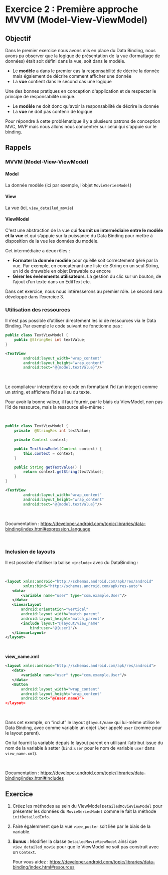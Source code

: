 # Exercice 2 : Première approche MVVM (Model-View-ViewModel)

## Objectif

Dans le premier exercice nous avons mis en place du Data Binding, nous avons pu observer que la logique de présentation de la vue (formattage de données) était soit défini dans la vue, soit dans le modèle.
* Le **modèle** a dans le premier cas la responsabilité de décrire la donnée mais également de décrire comment afficher une donnée
* La **vue** contient dans le second cas une logique

Une des bonnes pratiques en conception d'application et de respecter le principe de responsabilité unique.
* Le **modèle** ne doit donc qu'avoir la responsabilité de décrire la donnée
* La **vue** ne doit pas contenir de logique

Pour répondre à cette problèmatique il y a plusieurs patrons de conception MVC, MVP mais nous allons nous concentrer sur celui qui s'appuie sur le binding.

## Rappels
### MVVM (Model-View-ViewModel)
#### Model
La donnée modèle (ici par exemple, l’objet `MovieSeriesModel`)
#### View
La vue (ici, `view_detailed_movie`)
#### ViewModel
C'est une abstraction de la vue qui **fournit un intermédiaire entre le modèle et la vue** et qui s’appuie sur la puissance du Data Binding pour mettre à disposition de la vue les données du modèle.

Cet intermédiaire a deux rôles : 
* **Formater la donnée modèle** pour qu’elle soit correctement géré par la vue. Par exemple, en concaténant une liste de String en un seul String, un id de drawable en objet Drawable ou encore 
* **Gérer les évènements utilisateurs**. La gestion du clic sur un bouton, de l’ajout d’un texte dans un EditText etc.

Dans cet exercice, nous nous intéresserons au premier rôle. Le second sera développé dans l’exercice 3.


### Utilisation des ressources


Il n’est pas possible d’utiliser directement les id de ressources via le Data Binding. Par exemple le code suivant ne fonctionne pas :


```java
public class TextViewModel {
    public @StringRes int textValue;
}
```
```xml
<TextView
        android:layout_width="wrap_content"
        android:layout_height="wrap_content"
        android:text="@{model.textValue}"/>
```

<br/>

Le compilateur interprétera ce code en formattant l’id (un integer) comme un string, et affichera l’id au lieu du texte.

Pour avoir la bonne valeur, il faut fournir, par le biais du ViewModel, non pas l’id de ressource, mais la ressource elle-même :

<br/>

```java
public class TextViewModel {
    private  @StringRes int textValue;

    private Context context;

    public TextViewModel(Context context) {
        this.context = context;
    }

    public String getTextValue() {
        return context.getString(textValue);
    }
}
```
```xml
<TextView
        android:layout_width="wrap_content"
        android:layout_height="wrap_content"
        android:text="@{model.textValue}"/>
```

<br/>

Documentation : https://developer.android.com/topic/libraries/data-binding/index.html#expression_language

<br/>

### Inclusion de layouts

Il est possible d’utiliser la balise `<include>` avec du DataBinding :

<br/>

```xml
<layout xmlns:android="http://schemas.android.com/apk/res/android"
        xmlns:bind="http://schemas.android.com/apk/res-auto">
   <data>
       <variable name="user" type="com.example.User"/>
   </data>
   <LinearLayout
       android:orientation="vertical"
       android:layout_width="match_parent"
       android:layout_height="match_parent">
       <include layout="@layout/view_name"
           bind:user="@{user}"/>
   </LinearLayout>
</layout>
```

<br/>

**view_name.xml**
```xml
<layout xmlns:android="http://schemas.android.com/apk/res/android">
   <data>
       <variable name="user" type="com.example.User"/>
   </data>
   <Button
       android:layout_width="wrap_content"
       android:layout_height="wrap_content"
       android:text=”@{user.name}”>
</layout>
```

<br/>

Dans cet exemple, on “inclut” le layout `@layout/name` qui lui-même utilise le Data Binding, avec comme variable un objet User appelé `user` (comme pour le layout parent).

On lui fournit la variable depuis le layout parent en utilisant l’attribut issue du nom de la variable à setter (`bind:user` pour le nom de variable `user` dans `view_name.xml`).

<br/>

Documentation : https://developer.android.com/topic/libraries/data-binding/index.html#includes

## Exercice 

1. Créez les méthodes au sein du ViewModel `DetailedMovieViewModel` pour présenter les données du `MovieSeriesModel` comme le fait la méthode `initDetailedInfo`.
2. Faire égalemment que la vue `view_poster` soit liée par le biais de la variable.
3. **Bonus** : Modifier la classe `DetailedMovieViewModel` ainsi que `view_detailed_movie` pour que le ViewModel ne soit pas construit avec un `Context`.
    
    Pour vous aidez : https://developer.android.com/topic/libraries/data-binding/index.html#resources
